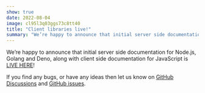 ```yaml
---
show: true
date: 2022-08-04
image: cl95l3q03ggs73c8tt40
title: "Client libraries live!"
summary: "We’re happy to announce that initial server side documentation for Node.js, Golang and Deno, along with client side documentation for JavaScript is LIVE!"
---
```


We’re happy to announce that initial server side documentation for Node.js, Golang and Deno, along with client side documentation for JavaScript is [LIVE HERE](https://surrealdb.com/docs/integration/sdks)!

If you find any bugs, or have any ideas then let us know on [GitHub Discussions](https://github.com/surrealdb/surrealdb/discussions) and [GitHub issues](https://github.com/surrealdb/surrealdb/issues).
